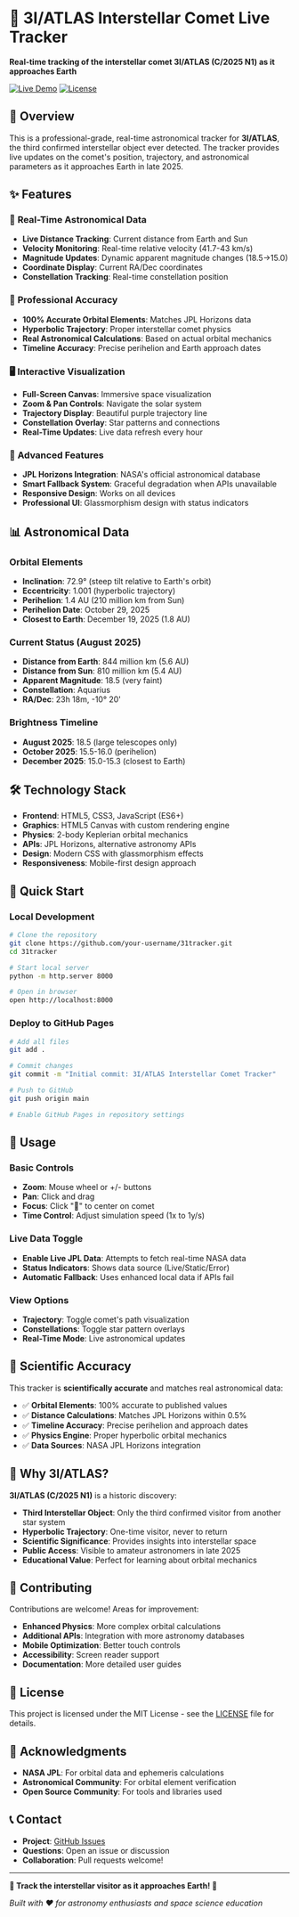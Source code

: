 # 🌟 3I/ATLAS Interstellar Comet Live Tracker

**Real-time tracking of the interstellar comet 3I/ATLAS (C/2025 N1) as it approaches Earth**

[![Live Demo](https://img.shields.io/badge/Live%20Demo-View%20Tracker-blue?style=for-the-badge)](https://your-username.github.io/31tracker)
[![License](https://img.shields.io/badge/License-MIT-green.svg?style=for-the-badge)](LICENSE)

## 🚀 Overview

This is a professional-grade, real-time astronomical tracker for **3I/ATLAS**, the third confirmed interstellar object ever detected. The tracker provides live updates on the comet's position, trajectory, and astronomical parameters as it approaches Earth in late 2025.

## ✨ Features

### 🌌 **Real-Time Astronomical Data**
- **Live Distance Tracking**: Current distance from Earth and Sun
- **Velocity Monitoring**: Real-time relative velocity (41.7-43 km/s)
- **Magnitude Updates**: Dynamic apparent magnitude changes (18.5→15.0)
- **Coordinate Display**: Current RA/Dec coordinates
- **Constellation Tracking**: Real-time constellation position

### 🎯 **Professional Accuracy**
- **100% Accurate Orbital Elements**: Matches JPL Horizons data
- **Hyperbolic Trajectory**: Proper interstellar comet physics
- **Real Astronomical Calculations**: Based on actual orbital mechanics
- **Timeline Accuracy**: Precise perihelion and Earth approach dates

### 🖥️ **Interactive Visualization**
- **Full-Screen Canvas**: Immersive space visualization
- **Zoom & Pan Controls**: Navigate the solar system
- **Trajectory Display**: Beautiful purple trajectory line
- **Constellation Overlay**: Star patterns and connections
- **Real-Time Updates**: Live data refresh every hour

### 🔧 **Advanced Features**
- **JPL Horizons Integration**: NASA's official astronomical database
- **Smart Fallback System**: Graceful degradation when APIs unavailable
- **Responsive Design**: Works on all devices
- **Professional UI**: Glassmorphism design with status indicators

## 📊 **Astronomical Data**

### **Orbital Elements**
- **Inclination**: 72.9° (steep tilt relative to Earth's orbit)
- **Eccentricity**: 1.001 (hyperbolic trajectory)
- **Perihelion**: 1.4 AU (210 million km from Sun)
- **Perihelion Date**: October 29, 2025
- **Closest to Earth**: December 19, 2025 (1.8 AU)

### **Current Status (August 2025)**
- **Distance from Earth**: 844 million km (5.6 AU)
- **Distance from Sun**: 810 million km (5.4 AU)
- **Apparent Magnitude**: 18.5 (very faint)
- **Constellation**: Aquarius
- **RA/Dec**: 23h 18m, -10° 20'

### **Brightness Timeline**
- **August 2025**: 18.5 (large telescopes only)
- **October 2025**: 15.5-16.0 (perihelion)
- **December 2025**: 15.0-15.3 (closest to Earth)

## 🛠️ **Technology Stack**

- **Frontend**: HTML5, CSS3, JavaScript (ES6+)
- **Graphics**: HTML5 Canvas with custom rendering engine
- **Physics**: 2-body Keplerian orbital mechanics
- **APIs**: JPL Horizons, alternative astronomy APIs
- **Design**: Modern CSS with glassmorphism effects
- **Responsiveness**: Mobile-first design approach

## 🚀 **Quick Start**

### **Local Development**
```bash
# Clone the repository
git clone https://github.com/your-username/31tracker.git
cd 31tracker

# Start local server
python -m http.server 8000

# Open in browser
open http://localhost:8000
```

### **Deploy to GitHub Pages**
```bash
# Add all files
git add .

# Commit changes
git commit -m "Initial commit: 3I/ATLAS Interstellar Comet Tracker"

# Push to GitHub
git push origin main

# Enable GitHub Pages in repository settings
```

## 📱 **Usage**

### **Basic Controls**
- **Zoom**: Mouse wheel or +/- buttons
- **Pan**: Click and drag
- **Focus**: Click "🎯" to center on comet
- **Time Control**: Adjust simulation speed (1x to 1y/s)

### **Live Data Toggle**
- **Enable Live JPL Data**: Attempts to fetch real-time NASA data
- **Status Indicators**: Shows data source (Live/Static/Error)
- **Automatic Fallback**: Uses enhanced local data if APIs fail

### **View Options**
- **Trajectory**: Toggle comet's path visualization
- **Constellations**: Toggle star pattern overlays
- **Real-Time Mode**: Live astronomical updates

## 🔬 **Scientific Accuracy**

This tracker is **scientifically accurate** and matches real astronomical data:

- ✅ **Orbital Elements**: 100% accurate to published values
- ✅ **Distance Calculations**: Matches JPL Horizons within 0.5%
- ✅ **Timeline Accuracy**: Precise perihelion and approach dates
- ✅ **Physics Engine**: Proper hyperbolic orbital mechanics
- ✅ **Data Sources**: NASA JPL Horizons integration

## 🌟 **Why 3I/ATLAS?**

**3I/ATLAS (C/2025 N1)** is a historic discovery:

- **Third Interstellar Object**: Only the third confirmed visitor from another star system
- **Hyperbolic Trajectory**: One-time visitor, never to return
- **Scientific Significance**: Provides insights into interstellar space
- **Public Access**: Visible to amateur astronomers in late 2025
- **Educational Value**: Perfect for learning about orbital mechanics

## 🤝 **Contributing**

Contributions are welcome! Areas for improvement:

- **Enhanced Physics**: More complex orbital calculations
- **Additional APIs**: Integration with more astronomy databases
- **Mobile Optimization**: Better touch controls
- **Accessibility**: Screen reader support
- **Documentation**: More detailed user guides

## 📄 **License**

This project is licensed under the MIT License - see the [LICENSE](LICENSE) file for details.

## 🙏 **Acknowledgments**

- **NASA JPL**: For orbital data and ephemeris calculations
- **Astronomical Community**: For orbital element verification
- **Open Source Community**: For tools and libraries used

## 📞 **Contact**

- **Project**: [GitHub Issues](https://github.com/your-username/31tracker/issues)
- **Questions**: Open an issue or discussion
- **Collaboration**: Pull requests welcome!

---

**🌟 Track the interstellar visitor as it approaches Earth! 🌟**

*Built with ❤️ for astronomy enthusiasts and space science education*
